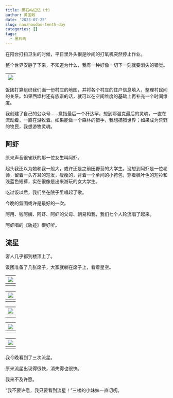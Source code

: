 ```yaml
---
title: 黑石屿记忆（十）
author: 黄国政
date: '2023-07-25'
slug: naozhoudao-tenth-day
categories: []
tags:
  - 黑石屿
---
```


<!--more-->

在阳台打扫卫生的时候，平日里外头很是吵闹的打氧机突然停止作业。

整个世界安静了下来，不知道为什么，我有一种好像一切下一刻就要消失的错觉。

|![](/images/posts/2023/07/07-25-dayangji.jpg)|
|:-:|

饭团打算组织我们画一份村庄的地图，并将各个村庄的住户信息填入，整理村民间的关系。如果西埠村还有族谱的话，就可以在空间维度的基础上再补充一个时间维度。

我创建了自己的公众号……意指最后一个犴达罕。想到鄂温克最后的灵魂，一直在流动着，一直在游牧着。如果能做一个森林的猎手，我想捕猎世界；如果成为荒野的牧民，我想游牧灵魂。

## 阿虾

原来声音很雀跃的那一位女生叫阿虾。

起头我还以为她和我一般大，或许还是之前田野营的大学生。没想到阿虾是一位老师，留着一头齐耳的短发，瘦瘦的，背着一个单间的小挎包，穿着枫叶色的短衫和浅蓝色短裤，实在很像是出来游玩的女大学生。

吃过饭以后，我们坐在院子里唱起了歌。

今晚的氛围或许是最好的一次。

阿用、钱阿姨、阿虾、阿虾的父母、朝易和我，我们七个人轮流唱了起来。

阿虾唱的《轨迹》很好听。

## 流星

客人几乎都到楼顶上了。

饭团准备了几张席子，大家就躺在席子上，看着星空。

|![](/images/posts/2023/07/07-25-star.jpg)|
|:-:|
||

|![](/images/posts/2023/07/07-25-axia-star1.jpg)|
|:-:|
||

|![](/images/posts/2023/07/07-25-axia-star3.jpg)|
|:-:|
||

|![](/images/posts/2023/07/07-25-axia-star2.jpg)|
|:-:|
||

|![](/images/posts/2023/07/07-25-axia-star4.jpg)|
|:-:|
||

我今晚看到了三次流星。

原来流星出现得很快，消失得也很快。

我来不及许愿。

“我不要许愿，我只要看到流星！”三楼的小妹妹一直叨叨。
